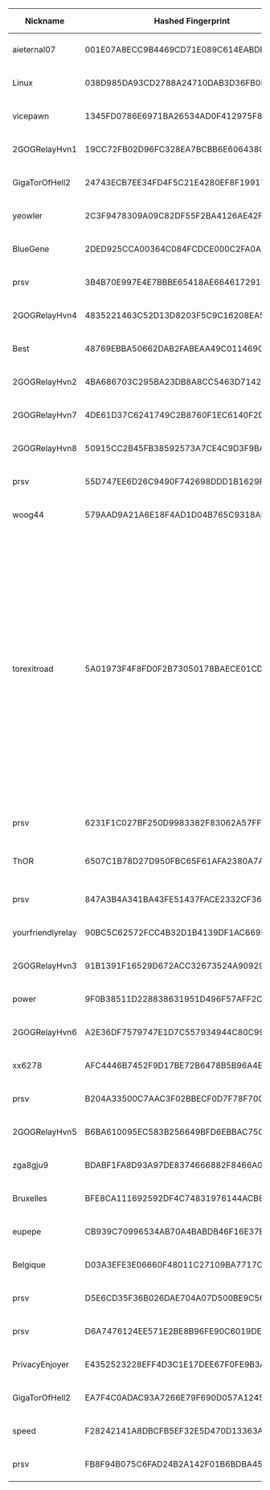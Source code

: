 | Nickname |  Hashed Fingerprint	| Or Addresses | Contact | Running | Flags | Last Seen | First Seen | Last Restarted | Advertised Bandwidth | Platform | Version | Version Status | Recommended Version | Verified hostnames | Exit policy |
|---|---|---|---|---|---|---|---|---|---|---|---|---|---|---|---|
|aieternal07 | 001E07A8ECC9B4469CD71E089C614EABDFB480BA | ["194.59.204.74:9001"] | ${CONTACT_GPG_FINGERPRINT} ${CONTACT_NAME} ${CONTACT_EMAIL} | true | Running, V2Dir, Valid | 2025-10-09 16:00:00 | 2025-10-09 14:00:00 | 2025-10-09 11:11:04 | 0 | Tor 0.4.8.18 on Linux | 0.4.8.18 | recommended | true | N/A | ["reject *:*"]|
|Linux | 038D985DA93CD2788A24710DAB3D36FB0E8615E6 | ["91.179.18.97:9007","[2a02:a03f:d9df:a500:9657:a5ff:fe63:720]:9007"] | billy4boul-torATyahooDOTcom | true | Running, V2Dir, Valid | 2025-10-09 16:00:00 | 2025-10-09 16:00:00 | 2025-10-09 15:11:53 | 0 | Tor 0.4.8.16 on Linux | 0.4.8.16 | recommended | true | ["97.18-179-91.adsl-dyn.isp.belgacom.be"] | ["reject *:*"]|
|vicepawn | 1345FD0786E6971BA26534AD0F412975F8312315 | ["156.67.24.239:22222","[2a02:c207:2284:7074::1]:22222"] | replACE29-3unthreAD887_BUNDle57-6@offshore.rocks | true | Running, Valid | 2025-10-09 16:00:00 | 2025-10-09 01:00:00 | 2025-10-09 08:10:42 | 0 | Tor 0.4.8.18 on Linux | 0.4.8.18 | recommended | true | ["vmi2847074.contaboserver.net"] | ["reject *:*"]|
|2GOGRelayHvn1 | 19CC72FB02D96FC328EA7BCBB6E606438CFBA008 | ["176.65.132.34:1443"] | abuse.gog.tor AT proton.me | true | Running, V2Dir, Valid | 2025-10-09 16:00:00 | 2025-10-09 00:00:00 | 2025-10-09 06:13:34 | 0 | Tor 0.4.8.18 on Linux | 0.4.8.18 | recommended | true | N/A | ["reject *:*"]|
|GigaTorOfHell2 | 24743ECB7EE34FD4F5C21E4280EF8F199173EFA7 | ["82.67.111.215:9001"] | tor_abuse@jumpingcatstudios.com | false | Running, V2Dir, Valid | 2025-10-09 03:00:00 | 2025-10-09 03:00:00 | 2025-10-09 02:19:34 | 0 | Tor 0.4.8.10 on Linux | 0.4.8.10 | recommended | true | N/A | ["reject *:*"]|
|yeowler | 2C3F9478309A09C82DF55F2BA4126AE42F8848E5 | ["37.143.130.63:22222","[2a11:840:8:1b::35c3:a9e4]:22222"] | replACE29-3unthreAD887_BUNDle57-6@offshore.rocks | false | Running, Valid | 2025-10-09 05:00:00 | 2025-10-09 01:00:00 | 2025-10-09 03:06:20 | 0 | Tor 0.4.8.18 on Linux | 0.4.8.18 | recommended | true | N/A | ["reject *:*"]|
|BlueGene | 2DED925CCA00364C084FCDCE000C2FA0AE0E5CE5 | ["93.160.17.86:9025"] | N/A | true | Running, V2Dir, Valid | 2025-10-09 16:00:00 | 2025-10-09 07:00:00 | 2025-10-09 05:45:01 | 0 | Tor 0.4.8.16 on Linux | 0.4.8.16 | recommended | true | ["93-160-17-86-cable.dk.customer.tdc.net"] | ["reject *:*"]|
|prsv | 3B4B70E997E4E7BBBE65418AE6646172910CBA47 | ["31.58.214.94:9300","[2001:1b40:5700:9019::1]:9300"] | email:admin[]prsv.ch url:https://prsv.ch/ proof:uri-rsa ciissversion:2 | true | Running, V2Dir, Valid | 2025-10-09 16:00:00 | 2025-10-09 09:00:00 | 2025-10-09 08:27:00 | 0 | Tor 0.4.8.18 on Linux | 0.4.8.18 | recommended | true | N/A | ["reject *:*"]|
|2GOGRelayHvn4 | 4835221463C52D13D8203F5C9C16208EA53072B9 | ["176.65.132.34:4443"] | abuse.gog.tor AT proton.me | true | Running, V2Dir, Valid | 2025-10-09 16:00:00 | 2025-10-09 00:00:00 | 2025-10-09 06:13:33 | 0 | Tor 0.4.8.18 on Linux | 0.4.8.18 | recommended | true | N/A | ["reject *:*"]|
|Best | 48769EBBA50662DAB2FABEAA49C0114690BBA1F3 | ["190.108.203.66:9001"] | t52137378@gmail.com | false | Running, V2Dir, Valid | 2025-10-09 08:00:00 | 2025-10-09 04:00:00 | 2025-10-09 02:29:29 | 0 | Tor 0.4.8.18 on Linux | 0.4.8.18 | recommended | true | ["66.203.108.190-cust.enetworksgy.com"] | ["reject *:*"]|
|2GOGRelayHvn2 | 4BA686703C295BA23DB8A8CC5463D714244D18D1 | ["176.65.132.34:2443"] | abuse.gog.tor AT proton.me | true | Running, V2Dir, Valid | 2025-10-09 16:00:00 | 2025-10-09 00:00:00 | 2025-10-09 06:13:33 | 0 | Tor 0.4.8.18 on Linux | 0.4.8.18 | recommended | true | N/A | ["reject *:*"]|
|2GOGRelayHvn7 | 4DE61D37C6241749C2B8760F1EC6140F2D8B1D63 | ["176.65.132.34:7443"] | abuse.gog.tor AT proton.me | true | Running, V2Dir, Valid | 2025-10-09 16:00:00 | 2025-10-09 00:00:00 | 2025-10-09 06:13:34 | 0 | Tor 0.4.8.18 on Linux | 0.4.8.18 | recommended | true | N/A | ["reject *:*"]|
|2GOGRelayHvn8 | 50915CC2B45FB38592573A7CE4C9D3F9BA77695E | ["176.65.132.34:8443"] | abuse.gog.tor AT proton.me | true | Running, V2Dir, Valid | 2025-10-09 16:00:00 | 2025-10-09 00:00:00 | 2025-10-09 06:13:33 | 0 | Tor 0.4.8.18 on Linux | 0.4.8.18 | recommended | true | N/A | ["reject *:*"]|
|prsv | 55D747EE6D26C9490F742698DDD1B1629F09D037 | ["31.58.214.191:9100"] | email:admin[]prsv.ch url:https://prsv.ch/ proof:uri-rsa ciissversion:2 | true | Running, V2Dir, Valid | 2025-10-09 16:00:00 | 2025-10-09 09:00:00 | 2025-10-09 08:37:41 | 0 | Tor 0.4.8.18 on Linux | 0.4.8.18 | recommended | true | N/A | ["reject *:*"]|
|woog44 | 579AAD9A21A6E18F4AD1D04B765C9318AF321FFA | ["156.67.24.238:22222","[2a02:c207:2284:7073::1]:22222"] | replACE29-3unthreAD887_BUNDle57-6@offshore.rocks | true | Running, Valid | 2025-10-09 16:00:00 | 2025-10-09 01:00:00 | 2025-10-09 00:10:52 | 0 | Tor 0.4.8.18 on Linux | 0.4.8.18 | recommended | true | ["vmi2847073.contaboserver.net"] | ["reject *:*"]|
|torexitroad | 5A01973F4F8FD0F2B73050178BAECE01CD62BD31 | ["185.165.169.132:9001","[2a06:1700:0:39d::28:a38d]:9001"] | 0xFFFFFFFF Name admin@tor-exit.avdrip.net - I am a Tor exit | true | BadExit, Exit, Running, V2Dir, Valid | 2025-10-09 16:00:00 | 2025-10-09 04:00:00 | 2025-10-09 03:45:35 | 0 | Tor 0.4.8.18 on Linux | 0.4.8.18 | recommended | true | N/A | ["reject 0.0.0.0/8:*","reject 169.254.0.0/16:*","reject 127.0.0.0/8:*","reject 192.168.0.0/16:*","reject 10.0.0.0/8:*","reject 172.16.0.0/12:*","reject 185.165.169.132:*","accept *:80","accept *:443","accept *:554","accept *:1755","accept *:6346-6347","accept *:6660-6670","accept *:6697","accept *:7000-7005","accept *:8000","accept *:8008","accept *:8080","accept *:8443","accept *:8888","accept *:1935","accept *:50002","accept *:5222-5223","accept *:5269","accept *:5900","accept *:993","accept *:995","reject *:*"]|
|prsv | 6231F1C027BF250D9983382F83062A57FF5BBA6E | ["31.58.214.191:9000"] | email:admin[]prsv.ch url:https://prsv.ch/ proof:uri-rsa ciissversion:2 | true | Running, V2Dir, Valid | 2025-10-09 16:00:00 | 2025-10-09 09:00:00 | 2025-10-09 08:38:25 | 0 | Tor 0.4.8.18 on Linux | 0.4.8.18 | recommended | true | N/A | ["reject *:*"]|
|ThOR | 6507C1B78D27D950FBC65F61AFA2380A7AB30042 | ["82.84.33.172:19001"] | thor@gmail.com | true | Fast, Running, V2Dir, Valid | 2025-10-09 16:00:00 | 2025-10-09 10:00:00 | 2025-10-09 15:41:48 | 4128768 | Tor 0.4.8.19 on Linux | 0.4.8.19 | recommended | true | N/A | ["reject *:*"]|
|prsv | 847A3B4A341BA43FE51437FACE2332CF36EE87F5 | ["31.58.214.94:9000","[2001:1b40:5700:9019::1]:9000"] | email:admin[]prsv.ch url:https://prsv.ch/ proof:uri-rsa ciissversion:2 | true | Running, V2Dir, Valid | 2025-10-09 16:00:00 | 2025-10-09 09:00:00 | 2025-10-09 08:25:19 | 0 | Tor 0.4.8.18 on Linux | 0.4.8.18 | recommended | true | N/A | ["reject *:*"]|
|yourfriendlyrelay | 90BC5C62572FCC4B32D1B4139DF1AC669F9BD5D2 | ["103.241.50.249:443"] | N/A | true | Running, V2Dir, Valid | 2025-10-09 16:00:00 | 2025-10-09 16:00:00 | 2025-10-09 15:41:29 | 0 | Tor 0.4.8.16 on Linux | 0.4.8.16 | recommended | true | N/A | ["reject *:*"]|
|2GOGRelayHvn3 | 91B1391F16529D672ACC32673524A909290C92D5 | ["176.65.132.34:3443"] | abuse.gog.tor AT proton.me | true | Running, V2Dir, Valid | 2025-10-09 16:00:00 | 2025-10-09 00:00:00 | 2025-10-09 06:13:33 | 0 | Tor 0.4.8.18 on Linux | 0.4.8.18 | recommended | true | N/A | ["reject *:*"]|
|power | 9F0B38511D228838631951D496F57AFF2CEBEE74 | ["158.69.205.63:9001","[2607:5300:205:200::7089]:9001"] | t52137378@gmail.com | true | Running, V2Dir, Valid | 2025-10-09 16:00:00 | 2025-10-09 08:00:00 | 2025-10-09 07:25:37 | 0 | Tor 0.4.8.18 on Linux | 0.4.8.18 | recommended | true | ["vps-5f7f54ae.vps.ovh.ca"] | ["reject *:*"]|
|2GOGRelayHvn6 | A2E36DF7579747E1D7C557934944C80C99EE7A94 | ["176.65.132.34:6443"] | abuse.gog.tor AT proton.me | true | Running, V2Dir, Valid | 2025-10-09 16:00:00 | 2025-10-09 00:00:00 | 2025-10-09 06:13:33 | 0 | Tor 0.4.8.18 on Linux | 0.4.8.18 | recommended | true | N/A | ["reject *:*"]|
|xx6278 | AFC4446B7452F9D17BE72B6478B5B96A4EB0F8A0 | ["156.67.24.236:22222","[2a02:c207:2284:7072::1]:22222"] | replACE29-3unthreAD887_BUNDle57-6@offshore.rocks | true | Running, Valid | 2025-10-09 16:00:00 | 2025-10-09 01:00:00 | 2025-10-09 08:10:41 | 0 | Tor 0.4.8.18 on Linux | 0.4.8.18 | recommended | true | ["vmi2847072.contaboserver.net"] | ["reject *:*"]|
|prsv | B204A33500C7AAC3F02BBECF0D7F78F7005EB209 | ["31.58.214.191:9200"] | email:admin[]prsv.ch url:https://prsv.ch/ proof:uri-rsa ciissversion:2 | true | Running, V2Dir, Valid | 2025-10-09 16:00:00 | 2025-10-09 09:00:00 | 2025-10-09 08:37:43 | 0 | Tor 0.4.8.18 on Linux | 0.4.8.18 | recommended | true | N/A | ["reject *:*"]|
|2GOGRelayHvn5 | B6BA610095EC583B256649BFD6EBBAC75C334C63 | ["176.65.132.34:5443"] | abuse.gog.tor AT proton.me | true | Running, V2Dir, Valid | 2025-10-09 16:00:00 | 2025-10-09 00:00:00 | 2025-10-09 06:13:33 | 0 | Tor 0.4.8.18 on Linux | 0.4.8.18 | recommended | true | N/A | ["reject *:*"]|
|zga8gju9 | BDABF1FA8D93A97DE8374666882F8466A0589BEE | ["86.54.83.222:22222","[2a11:840:16:1b::22bf:5912]:22222"] | replACE29-3unthreAD887_BUNDle57-6@offshore.rocks | true | Running, Valid | 2025-10-09 16:00:00 | 2025-10-09 01:00:00 | 2025-10-09 14:04:22 | 0 | Tor 0.4.8.18 on Linux | 0.4.8.18 | recommended | true | N/A | ["reject *:*"]|
|Bruxelles | BFE8CA111692592DF4C74831976144ACB89E8619 | ["91.179.18.97:9005","[2a02:a03f:d9df:a500:9657:a5ff:fe63:720]:9005"] | billy4boul-torATyahooDOTcom | true | Running, V2Dir, Valid | 2025-10-09 16:00:00 | 2025-10-09 16:00:00 | 2025-10-09 15:00:17 | 0 | Tor 0.4.8.16 on Linux | 0.4.8.16 | recommended | true | ["97.18-179-91.adsl-dyn.isp.belgacom.be"] | ["reject *:*"]|
|eupepe | CB939C70996534AB70A4BABDB46F16E37EA14EDC | ["179.61.138.159:9001","[2a0f:5707:aaf1:b8cf::1]:9001"] | eu-tor-entry@pm.me | true | Running, V2Dir, Valid | 2025-10-09 16:00:00 | 2025-10-09 13:00:00 | 2025-10-09 12:02:48 | 0 | Tor 0.4.8.14 on Linux | 0.4.8.14 | recommended | true | ["adrian-kozlowski.de"] | ["reject *:*"]|
|Belgique | D03A3EFE3E06660F48011C27109BA7717C42F992 | ["91.179.18.97:9006","[2a02:a03f:d9df:a500:9657:a5ff:fe63:720]:9006"] | billy4boul-torATyahooDOTcom | true | Running, V2Dir, Valid | 2025-10-09 16:00:00 | 2025-10-09 16:00:00 | 2025-10-09 15:16:01 | 0 | Tor 0.4.8.16 on Linux | 0.4.8.16 | recommended | true | ["97.18-179-91.adsl-dyn.isp.belgacom.be"] | ["reject *:*"]|
|prsv | D5E6CD35F36B026DAE704A07D500BE9C5691E2C3 | ["31.58.214.94:9200","[2001:1b40:5700:9019::1]:9200"] | email:admin[]prsv.ch url:https://prsv.ch/ proof:uri-rsa ciissversion:2 | true | Running, V2Dir, Valid | 2025-10-09 16:00:00 | 2025-10-09 09:00:00 | 2025-10-09 08:24:36 | 0 | Tor 0.4.8.18 on Linux | 0.4.8.18 | recommended | true | N/A | ["reject *:*"]|
|prsv | D6A7476124EE571E2BE8B96FE90C6019DE212D81 | ["31.58.214.94:9100","[2001:1b40:5700:9019::1]:9100"] | email:admin[]prsv.ch url:https://prsv.ch/ proof:uri-rsa ciissversion:2 | true | Running, V2Dir, Valid | 2025-10-09 16:00:00 | 2025-10-09 09:00:00 | 2025-10-09 08:24:34 | 0 | Tor 0.4.8.18 on Linux | 0.4.8.18 | recommended | true | N/A | ["reject *:*"]|
|PrivacyEnjoyer | E4352523228EFF4D3C1E17DEE67F0FE9B3A8C2DD | ["95.179.130.112:9001","[2001:19f0:5001:3615:5400:5ff:feaf:6a6a]:9001"] | N/A | true | Running, V2Dir, Valid | 2025-10-09 16:00:00 | 2025-10-09 06:00:00 | 2025-10-09 04:55:08 | 0 | Tor 0.4.8.14 on Linux | 0.4.8.14 | recommended | true | N/A | ["reject *:*"]|
|GigaTorOfHell2 | EA7F4C0ADAC93A7266E79F690D057A1245732AB2 | ["82.67.111.215:9001"] | tor_abuse@jumpingcatstudios.com | true | Running, V2Dir, Valid | 2025-10-09 16:00:00 | 2025-10-09 03:00:00 | 2025-10-09 02:20:13 | 0 | Tor 0.4.8.10 on Linux | 0.4.8.10 | recommended | true | N/A | ["reject *:*"]|
|speed | F28242141A8DBCFB5EF32E5D470D13363A18FD2F | ["50.92.88.17:9001"] | N/A | false | Running, V2Dir, Valid | 2025-10-09 09:00:00 | 2025-10-09 07:00:00 | 2025-10-09 05:31:27 | 0 | Tor 0.4.8.18 on Linux | 0.4.8.18 | recommended | true | ["d50-92-88-17.bchsia.telus.net"] | ["reject *:*"]|
|prsv | FB8F94B075C6FAD24B2A142F01B6BDBA4584FB6F | ["31.58.214.191:9300"] | email:admin[]prsv.ch url:https://prsv.ch/ proof:uri-rsa ciissversion:2 | true | Running, V2Dir, Valid | 2025-10-09 16:00:00 | 2025-10-09 09:00:00 | 2025-10-09 08:37:46 | 0 | Tor 0.4.8.18 on Linux | 0.4.8.18 | recommended | true | N/A | ["reject *:*"]|
